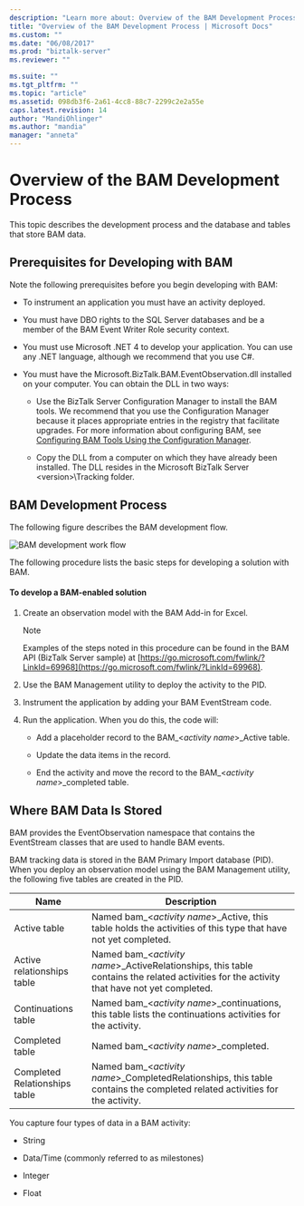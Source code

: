 ```yaml
---
description: "Learn more about: Overview of the BAM Development Process"
title: "Overview of the BAM Development Process | Microsoft Docs"
ms.custom: ""
ms.date: "06/08/2017"
ms.prod: "biztalk-server"
ms.reviewer: ""

ms.suite: ""
ms.tgt_pltfrm: ""
ms.topic: "article"
ms.assetid: 098db3f6-2a61-4cc8-88c7-2299c2e2a55e
caps.latest.revision: 14
author: "MandiOhlinger"
ms.author: "mandia"
manager: "anneta"
---
```

# Overview of the BAM Development Process
This topic describes the development process and the database and tables that store BAM data.

## Prerequisites for Developing with BAM
 Note the following prerequisites before you begin developing with BAM:

-   To instrument an application you must have an activity deployed.

-   You must have DBO rights to the SQL Server databases and be a member of the BAM Event Writer Role security context.

-   You must use Microsoft .NET 4 to develop your application. You can use any .NET language, although we recommend that you use C#.

-   You must have the Microsoft.BizTalk.BAM.EventObservation.dll installed on your computer. You can obtain the DLL in two ways:

    -   Use the BizTalk Server Configuration Manager to install the BAM tools. We recommend that you use the Configuration Manager because it places appropriate entries in the registry that facilitate upgrades. For more information about configuring BAM, see [Configuring BAM Tools Using the Configuration Manager](../install-and-config-guides/configure-biztalk-server.md).

    -   Copy the DLL from a computer on which they have already been installed. The DLL resides in the Microsoft BizTalk Server \<version\>\Tracking folder.

## BAM Development Process
 The following figure describes the BAM development flow.

 ![BAM development work flow](../core/media/dwb-bamdevelopmentflowc.gif "dwb_bamdevelopmentflowc")

 The following procedure lists the basic steps for developing a solution with BAM.

#### To develop a BAM-enabled solution

1.  Create an observation model with the BAM Add-in for Excel.

    > [!NOTE]
    >  Examples of the steps noted in this procedure can be found in the BAM API (BizTalk Server sample) at [https://go.microsoft.com/fwlink/?LinkId=69968](https://go.microsoft.com/fwlink/?LinkId=69968).

2.  Use the BAM Management utility to deploy the activity to the PID.

3.  Instrument the application by adding your BAM EventStream code.

4.  Run the application. When you do this, the code will:

    -   Add a placeholder record to the BAM_\<*activity name*\>_Active table.

    -   Update the data items in the record.

    -   End the activity and move the record to the BAM_\<*activity name*\>_completed table.

## Where BAM Data Is Stored
 BAM provides the EventObservation namespace that contains the EventStream classes that are used to handle BAM events.

 BAM tracking data is stored in the BAM Primary Import database (PID). When you deploy an observation model using the BAM Management utility, the following five tables are created in the PID.

|Name|Description|
|----------|-----------------|
|Active table|Named bam_\<*activity name*\>_Active, this table holds the activities of this type that have not yet completed.|
|Active relationships table|Named bam_\<*activity name*\>_ActiveRelationships, this table contains the related activities for the activity that have not yet completed.|
|Continuations table|Named bam_\<*activity name*\>_continuations, this table lists the continuations activities for the activity.|
|Completed table|Named bam_\<*activity name*\>_completed.|
|Completed Relationships table|Named bam_\<*activity name*\>_CompletedRelationships, this table contains the completed related activities for the activity.|

 You capture four types of data in a BAM activity:

-   String

-   Data/Time (commonly referred to as milestones)

-   Integer

-   Float

